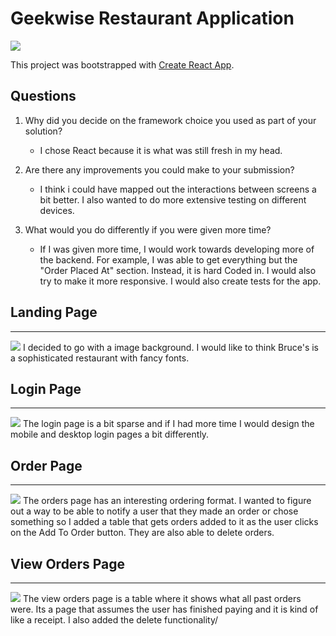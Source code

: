 
# Geekwise Restaurant Application

![](https://i.ibb.co/L8SWnSz/logo2.png)

This project was bootstrapped with [Create React App](https://github.com/facebook/create-react-app).

## Questions
1. Why did you decide on the framework choice you used as part of your solution?
    + I chose React because it is what was still fresh in my head. 

2. Are there any improvements you could make to your submission?
    + I think i could have mapped out the interactions between screens a bit better. I also wanted to do more extensive testing on different devices. 

3. What would you do differently if you were given more time?
    + If I was given more time, I would work towards developing more of the backend. For example, I was able to get
    everything but the "Order Placed At" section. Instead, it is hard Coded in.
    I would also try to make it more responsive. I would also create tests for the app.


## Landing Page
-------------
![](https://i.ibb.co/4gY6M4t/Screen-Shot-2020-04-08-at-3-47-11-PM.png)
I decided to go with a image background. I would like to think Bruce's is a sophisticated restaurant with fancy fonts.

## Login Page
-------------
![](https://i.ibb.co/FxpHw83/Screen-Shot-2020-04-08-at-3-47-21-PM.png)
The login page is a bit sparse and if I had more time I would design the mobile and desktop login pages a bit differently.

## Order Page
-------------
![](https://i.ibb.co/dDdYPgb/Screen-Shot-2020-04-09-at-4-31-34-PM.png)
The orders page has an interesting ordering format. I wanted to figure out a way to be able to notify
a user that they made an order or chose something so I added a table that gets orders added to it 
as the user clicks on the Add To Order button. They are also able to delete orders.

## View Orders Page
-------------
![](https://i.ibb.co/5RM2pPf/Screen-Shot-2020-04-09-at-4-32-11-PM.png)
The view orders page is a table where it shows what all past orders were. Its a page that assumes the 
user has finished paying and it is kind of like a receipt. I also added the delete functionality/






